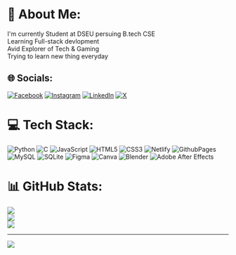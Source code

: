 # 💫 About Me:
I'm currently Student at DSEU persuing B.tech CSE<br>Learning Full-stack devlopment <br>Avid Explorer of Tech & Gaming<br>Trying to learn new thing everyday


## 🌐 Socials:
[![Facebook](https://img.shields.io/badge/Facebook-%231877F2.svg?logo=Facebook&logoColor=white)](https://facebook.com/deepak_kumar__5) [![Instagram](https://img.shields.io/badge/Instagram-%23E4405F.svg?logo=Instagram&logoColor=white)](https://instagram.com/deepak_kumar__5) [![LinkedIn](https://img.shields.io/badge/LinkedIn-%230077B5.svg?logo=linkedin&logoColor=white)](https://linkedin.com/in/deepak-kumar-h0407) [![X](https://img.shields.io/badge/X-black.svg?logo=X&logoColor=white)](https://x.com/deepak_kumar__5) 

# 💻 Tech Stack:
![Python](https://img.shields.io/badge/python-3670A0?style=for-the-badge&logo=python&logoColor=ffdd54) ![C](https://img.shields.io/badge/c-%2300599C.svg?style=for-the-badge&logo=c&logoColor=white) ![JavaScript](https://img.shields.io/badge/javascript-%23323330.svg?style=for-the-badge&logo=javascript&logoColor=%23F7DF1E) ![HTML5](https://img.shields.io/badge/html5-%23E34F26.svg?style=for-the-badge&logo=html5&logoColor=white) ![CSS3](https://img.shields.io/badge/css3-%231572B6.svg?style=for-the-badge&logo=css3&logoColor=white) ![Netlify](https://img.shields.io/badge/netlify-%23000000.svg?style=for-the-badge&logo=netlify&logoColor=#00C7B7) ![GithubPages](https://img.shields.io/badge/github%20pages-121013?style=for-the-badge&logo=github&logoColor=white) ![MySQL](https://img.shields.io/badge/mysql-4479A1.svg?style=for-the-badge&logo=mysql&logoColor=white) ![SQLite](https://img.shields.io/badge/sqlite-%2307405e.svg?style=for-the-badge&logo=sqlite&logoColor=white) ![Figma](https://img.shields.io/badge/figma-%23F24E1E.svg?style=for-the-badge&logo=figma&logoColor=white) ![Canva](https://img.shields.io/badge/Canva-%2300C4CC.svg?style=for-the-badge&logo=Canva&logoColor=white) ![Blender](https://img.shields.io/badge/blender-%23F5792A.svg?style=for-the-badge&logo=blender&logoColor=white) ![Adobe After Effects](https://img.shields.io/badge/Adobe%20After%20Effects-9999FF.svg?style=for-the-badge&logo=Adobe%20After%20Effects&logoColor=white)
# 📊 GitHub Stats:
![](https://github-readme-stats.vercel.app/api?username=DEEPAK-KUMAR-5&theme=dark&hide_border=false&include_all_commits=false&count_private=false)<br/>
![](https://github-readme-streak-stats.herokuapp.com/?user=DEEPAK-KUMAR-5&theme=dark&hide_border=false)<br/>
![](https://github-readme-stats.vercel.app/api/top-langs/?username=DEEPAK-KUMAR-5&theme=dark&hide_border=false&include_all_commits=false&count_private=false&layout=compact)

---
[![](https://visitcount.itsvg.in/api?id=DEEPAK-KUMAR-5&icon=8&color=9)](https://visitcount.itsvg.in)

<!-- Proudly created with GPRM ( https://gprm.itsvg.in ) -->

